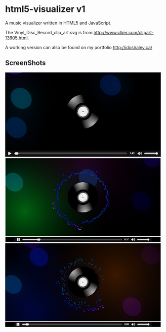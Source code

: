 html5-visualizer v1
============
A music visualizer written in HTML5 and JavaScript.

The Vinyl_Disc_Record_clip_art.svg is from <http://www.clker.com/clipart-13605.html>.

A working version can also be found on my portfolio <http://idoshalev.ca/>

ScreenShots
---------

![Screenshot 1](screenshot1.png)
![Screenshot 2](screenshot2.png)
![Screenshot 3](screenshot3.png)

